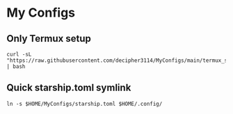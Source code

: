 # My Configs

## Only Termux setup

```
curl -sL "https://raw.githubusercontent.com/decipher3114/MyConfigs/main/termux_setup.sh" | bash
```

## Quick starship.toml symlink

```
ln -s $HOME/MyConfigs/starship.toml $HOME/.config/
```

